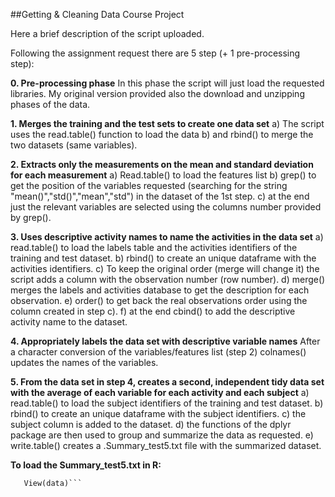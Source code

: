 ##Getting & Cleaning Data Course Project 

Here a brief description of the script uploaded.

Following the assignment request there are 5 step (+ 1 pre-processing step):

**0. Pre-processing phase** 
In this phase the script will just load the requested libraries.
My original version provided also the download and unzipping phases of the data. 


**1. Merges the training and the test sets to create one data set**
a) The script uses the read.table() function to load the data 
b) and rbind() to merge the two datasets (same variables).

**2. Extracts only the measurements on the mean and standard deviation for each measurement**
a) Read.table() to load the features list
b) grep() to get the position of the variables requested (searching for the string "mean()","std()","mean","std") in the dataset of the 1st step.
c) at the end just the relevant variables are selected using the columns number provided by grep().
 
**3. Uses descriptive activity names to name the activities in the data set**
a) read.table() to load the labels table and the activities identifiers of the training and test dataset. 
b) rbind() to create an unique dataframe with the activities identifiers.
c) To keep the original order (merge will change it) the script adds a column with the observation number (row number).
d) merge() merges the labels and activities database to get the description for each observation.
e) order() to get back the real observations order using the column created in step c).
f)  at the end cbind() to add the descriptive activity name to the dataset.



**4. Appropriately labels the data set with descriptive variable names**
After a character conversion of the variables/features list (step 2) colnames() updates the names of the variables.

**5. From the data set in step 4, creates a second, independent tidy data set with the average of each variable for each activity and each subject**
a) read.table() to load the subject identifiers of the training and test dataset.
b) rbind() to create an unique dataframe with the subject identifiers.
c) the subject column is added to the dataset.
d) the functions of the dplyr package are then used to group and summarize the data as requested.
e) write.table() creates a .Summary_test5.txt file with the summarized dataset.

**To load the Summary_test5.txt in R:**

```data <- read.table(file_path, header = TRUE)
   View(data)```